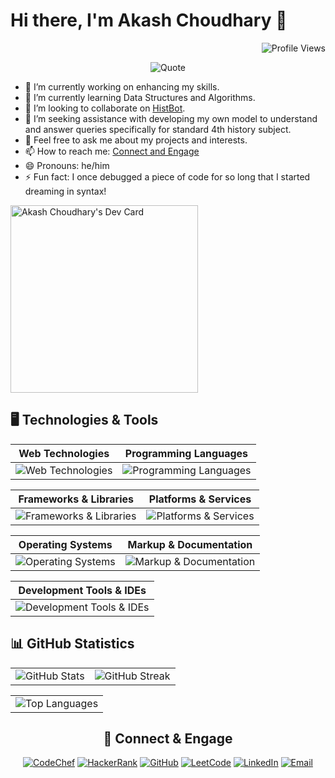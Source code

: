 # Hi there, I'm Akash Choudhary 👋

<div align="right">

![Profile Views](https://komarev.com/ghpvc/?username=iakashchoudhary&color=green)

</div>

<div align="center">

![Quote](https://github-readme-quotes-bay.vercel.app/quote?theme=default&animation=default&layout=default&font=default&fontColor=black&bgColor=white)

</div>

- 🔭 I’m currently working on enhancing my skills.
- 🌱 I’m currently learning Data Structures and Algorithms.
- 👯 I’m looking to collaborate on [HistBot](https://github.com/iakashchoudhary/HistBot-Your-History-Helper).
- 🤔 I’m seeking assistance with developing my own model to understand and answer queries specifically for standard 4th history subject.
- 💬 Feel free to ask me about my projects and interests.
- 📫 How to reach me: [Connect and Engage](#-connect--engage)
- 😄 Pronouns: he/him
- ⚡ Fun fact: I once debugged a piece of code for so long that I started dreaming in syntax!

<a href="https://app.daily.dev/iakashchoudhary"><img src="https://api.daily.dev/devcards/v2/l6VKVK3iLueRUxtkjOYxT.png?type=default&r=ppn" width="300" alt="Akash Choudhary's Dev Card"/></a>

<!--
**iakashchoudhary/iakashchoudhary** is a ✨ _special_ ✨ repository because its `README.md` (this file) appears on your GitHub profile.

Here are some ideas to get you started:

- 🔭 I’m currently working on ...
- 🌱 I’m currently learning ...
- 👯 I’m looking to collaborate on ...
- 🤔 I’m looking for help with ...
- 💬 Ask me about ...
- 📫 How to reach me: ...
- 😄 Pronouns: ...
- ⚡ Fun fact: ...
-->

## 🖥️ Technologies & Tools

| **Web Technologies** | **Programming Languages** |
|:--------------------:|:-------------------------:|
| ![Web Technologies](https://skillicons.dev/icons?i=html,css&theme=light) | ![Programming Languages](https://skillicons.dev/icons?i=java,py,cs,cpp,c&theme=light) |

| **Frameworks & Libraries** | **Platforms & Services** |
|:--------------------------:|:------------------------:|
| ![Frameworks & Libraries](https://skillicons.dev/icons?i=dotnet,django,bootstrap,sklearn,tensorflow&theme=light) | ![Platforms & Services](https://skillicons.dev/icons?i=netlify,stackoverflow&theme=light) |

| **Operating Systems** | **Markup & Documentation** |
|:---------------------:|:--------------------------:|
| ![Operating Systems](https://skillicons.dev/icons?i=ubuntu,raspberrypi&theme=light) | ![Markup & Documentation](https://skillicons.dev/icons?i=md&theme=light) |

| **Development Tools & IDEs** |
|:----------------------------:|
| ![Development Tools & IDEs](https://skillicons.dev/icons?i=vscode,visualstudio,androidstudio,eclipse,figma,git,github,postman&theme=light) |

## 📊 GitHub Statistics

|     |     |
|:---:|:---:|
| ![GitHub Stats](https://github-readme-stats.vercel.app/api?username=iakashchoudhary&show_icons=true&theme=default) | ![GitHub Streak](https://github-readme-streak-stats.herokuapp.com/?user=iakashchoudhary&theme=default) |

|                   |
|:-----------------:|
| ![Top Languages](https://github-readme-stats.vercel.app/api/top-langs/?username=iakashchoudhary&layout=compact&theme=default) |

<div align="center">

## 🔗 Connect & Engage

[![CodeChef](https://img.shields.io/badge/CodeChef-%23CC9966?style=flat-square&logo=codechef&logoColor=white)](https://www.codechef.com/users/akashchoudhari)
[![HackerRank](https://img.shields.io/badge/HackerRank-%2311B44C?style=flat-square&logo=hackerrank&logoColor=white)](https://www.hackerrank.com/iakashchoudhary)
[![GitHub](https://img.shields.io/badge/GitHub-%23121011?style=flat-square&logo=github&logoColor=white)](https://github.com/iakashchoudhary)
[![LeetCode](https://img.shields.io/badge/LeetCode-%23F7DF1E?style=flat-square&logo=leetcode&logoColor=black)](https://leetcode.com/iakashchoudhary)
[![LinkedIn](https://img.shields.io/badge/LinkedIn-%230077B5?style=flat-square&logo=linkedin&logoColor=white)](https://www.linkedin.com/in/iakashchoudhary)
[![Email](https://img.shields.io/badge/Email-%23D14836?style=flat-square&logo=gmail&logoColor=white)](mailto:akash01082001@gmail.com)

</div>
